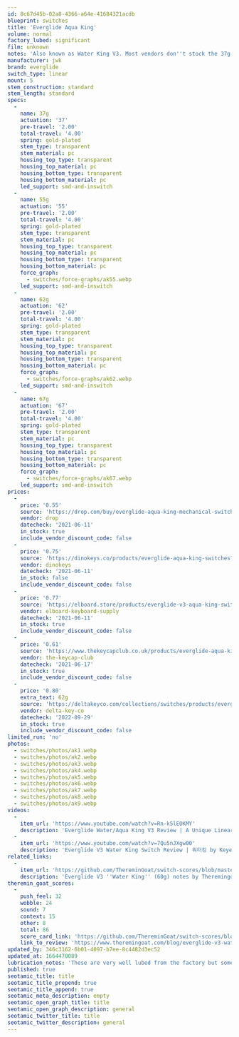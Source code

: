 ```yaml
---
id: 8c67d45b-02a8-4366-a64e-41684321acdb
blueprint: switches
title: 'Everglide Aqua King'
volume: normal
factory_lubed: significant
film: unknown
notes: 'Also known as Water King V3. Most vendors don''t stock the 37g version due to sticky stem/return issues (some switches in these batches have issues with the stem coming back up).'
manufacturer: jwk
brand: everglide
switch_type: linear
mount: 5
stem_construction: standard
stem_length: standard
specs:
  -
    name: 37g
    actuation: '37'
    pre-travel: '2.00'
    total-travel: '4.00'
    spring: gold-plated
    stem_type: transparent
    stem_material: pc
    housing_top_type: transparent
    housing_top_material: pc
    housing_bottom_type: transparent
    housing_bottom_material: pc
    led_support: smd-and-inswitch
  -
    name: 55g
    actuation: '55'
    pre-travel: '2.00'
    total-travel: '4.00'
    spring: gold-plated
    stem_type: transparent
    stem_material: pc
    housing_top_type: transparent
    housing_top_material: pc
    housing_bottom_type: transparent
    housing_bottom_material: pc
    force_graph:
      - switches/force-graphs/ak55.webp
    led_support: smd-and-inswitch
  -
    name: 62g
    actuation: '62'
    pre-travel: '2.00'
    total-travel: '4.00'
    spring: gold-plated
    stem_type: transparent
    stem_material: pc
    housing_top_type: transparent
    housing_top_material: pc
    housing_bottom_type: transparent
    housing_bottom_material: pc
    force_graph:
      - switches/force-graphs/ak62.webp
    led_support: smd-and-inswitch
  -
    name: 67g
    actuation: '67'
    pre-travel: '2.00'
    total-travel: '4.00'
    spring: gold-plated
    stem_type: transparent
    stem_material: pc
    housing_top_type: transparent
    housing_top_material: pc
    housing_bottom_type: transparent
    housing_bottom_material: pc
    force_graph:
      - switches/force-graphs/ak67.webp
    led_support: smd-and-inswitch
prices:
  -
    price: '0.55'
    source: 'https://drop.com/buy/everglide-aqua-king-mechanical-switches#overview'
    vendor: drop
    datecheck: '2021-06-11'
    in_stock: true
    include_vendor_discount_code: false
  -
    price: '0.75'
    source: 'https://dinokeys.co/products/everglide-aqua-king-switches?utm_source=thocstock&utm_medium=product_page&variant=39881665740953'
    vendor: dinokeys
    datecheck: '2021-06-11'
    in_stock: false
    include_vendor_discount_code: false
  -
    price: '0.77'
    source: 'https://elboard.store/products/everglide-v3-aqua-king-switches'
    vendor: elboard-keyboard-supply
    datecheck: '2021-06-11'
    in_stock: true
    include_vendor_discount_code: false
  -
    price: '0.61'
    source: 'https://www.thekeycapclub.co.uk/products/everglide-aqua-king-linear-switches'
    vendor: the-keycap-club
    datecheck: '2021-06-17'
    in_stock: true
    include_vendor_discount_code: false
  -
    price: '0.80'
    extra_text: 62g
    source: 'https://deltakeyco.com/collections/switches/products/everglide-aqua-king-62g'
    vendor: delta-key-co
    datecheck: '2022-09-29'
    in_stock: true
    include_vendor_discount_code: false
limited_run: 'no'
photos:
  - switches/photos/ak1.webp
  - switches/photos/ak2.webp
  - switches/photos/ak3.webp
  - switches/photos/ak4.webp
  - switches/photos/ak5.webp
  - switches/photos/ak6.webp
  - switches/photos/ak7.webp
  - switches/photos/ak8.webp
  - switches/photos/ak9.webp
videos:
  -
    item_url: 'https://www.youtube.com/watch?v=Rn-k5lEOKMY'
    description: 'Everglide Water/Aqua King V3 Review | A Unique Linear Experience by Shoobs'
  -
    item_url: 'https://www.youtube.com/watch?v=7Qu5nJXgw00'
    description: 'Everglide V3 Water King Switch Review | 워터킹 by Keyeah'
related_links:
  -
    item_url: 'https://github.com/ThereminGoat/switch-scores/blob/master/Everglide%20V3%20''Water%20King''%20(60g).pdf'
    description: 'Everglide V3 ''Water King'' (60g) notes by Theremingoat'
theremin_goat_scores:
  -
    push_feel: 32
    wobble: 24
    sound: 7
    context: 15
    other: 8
    total: 86
    score_card_link: 'https://github.com/ThereminGoat/switch-scores/blob/master/Everglide%20V3%20''Water%20King''%20(60g).pdf'
    link_to_review: 'https://www.theremingoat.com/blog/everglide-v3-water-king-switch-review'
updated_by: 346c3162-6b01-4097-b7ee-8c4482d3ec52
updated_at: 1664470089
lubrication_notes: 'These are very well lubed from the factory but some people have found the odd switch in a batch to be overlubed with return issues - especially the 37g variant.'
published: true
seotamic_title: title
seotamic_title_prepend: true
seotamic_title_append: true
seotamic_meta_description: empty
seotamic_open_graph_title: title
seotamic_open_graph_description: general
seotamic_twitter_title: title
seotamic_twitter_description: general
---
```

